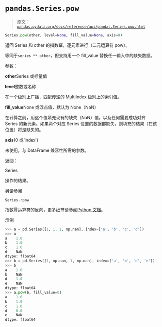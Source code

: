 # `pandas.Series.pow`

> 原文：[`pandas.pydata.org/docs/reference/api/pandas.Series.pow.html`](https://pandas.pydata.org/docs/reference/api/pandas.Series.pow.html)

```py
Series.pow(other, level=None, fill_value=None, axis=0)
```

返回 Series 和 other 的指数幂，逐元素进行（二元运算符 pow）。

等同于`series ** other`，但支持用一个 fill_value 替换任一输入中的缺失数据。

参数：

**other**Series 或标量值

**level**整数或名称

在一个级别上广播，匹配传递的 MultiIndex 级别上的索引值。

**fill_value**None 或浮点值，默认为 None（NaN）

在计算之前，用这个值填充现有的缺失（NaN）值，以及任何需要成功对齐 Series 的新元素。如果两个对应 Series 位置的数据都缺失，则填充的结果（在该位置）将是缺失的。

**axis**{0 或‘index’}

未使用。与 DataFrame 兼容性所需的参数。

返回：

Series

操作的结果。

另请参阅

`Series.rpow`

指数幂运算符的反向，更多细节请参阅[Python 文档](https://docs.python.org/3/reference/datamodel.html#emulating-numeric-types)。

示例

```py
>>> a = pd.Series([1, 1, 1, np.nan], index=['a', 'b', 'c', 'd'])
>>> a
a    1.0
b    1.0
c    1.0
d    NaN
dtype: float64
>>> b = pd.Series([1, np.nan, 1, np.nan], index=['a', 'b', 'd', 'e'])
>>> b
a    1.0
b    NaN
d    1.0
e    NaN
dtype: float64
>>> a.pow(b, fill_value=0)
a    1.0
b    1.0
c    1.0
d    0.0
e    NaN
dtype: float64 
```
